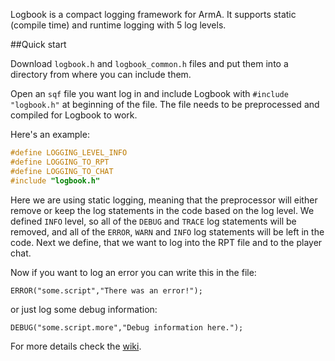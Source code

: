 Logbook is a compact logging framework for ArmA. It supports static (compile time) and runtime logging with 5 log levels.

##Quick start

Download `logbook.h` and `logbook_common.h` files and put them into a directory from where you can include them.

Open an `sqf` file you want log in and include Logbook with `#include "logbook.h"` at beginning of the file. The file needs to be preprocessed and compiled for Logbook to work.

Here's an example:

```c++
#define LOGGING_LEVEL_INFO
#define LOGGING_TO_RPT
#define LOGGING_TO_CHAT
#include "logbook.h"
```

Here we are using static logging, meaning that the preprocessor will either remove or keep the log statements in the code based on the log level. We defined `INFO` level, so all of the `DEBUG` and `TRACE` log statements will be removed, and all of the `ERROR`, `WARN` and `INFO` log statements will be left in the code. Next we define, that we want to log into the RPT file and to the player chat.

Now if you want to log an error you can write this in the file:

`ERROR("some.script","There was an error!");`

or just log some debug information:

`DEBUG("some.script.more","Debug information here.");`

For more details check the [wiki](https://github.com/kami-/logbook/wiki).
